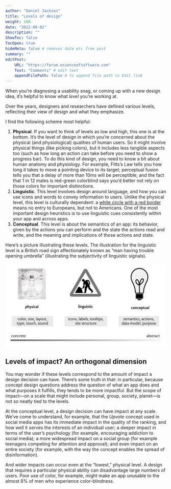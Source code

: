 ```yaml
---
author: "Daniel Jackson"
title: "Levels of design"
weight: 160
date: "2022-08-02"
description: ""
ShowToc: false
TocOpen: true
hideMeta: false # removes date etc from post
summary: ""
editPost:
    URL: "https://forum.essenceofsoftware.com"
    Text: "Comments" # edit text
    appendFilePath: false # to append file path to Edit link
---
```


When you’re diagnosing a usability snag, or coming up with a new design idea, it’s helpful to know what _level_ you’re working at.

Over the years, designers and researchers have defined various levels, reflecting their view of design and what they emphasize.

I find the following scheme most helpful:
1. **Physical**. If you want to think of levels as low and high, this one is at the bottom. It’s the level of design in which you’re concerned about the physical (and physiological) qualities of human users. So it might involve physical things (like picking colors), but it includes less tangible aspects too (such as how long an action can take before you need to show a progress bar).  To do this kind of design, you need to know a bit about human anatomy and physiology. For example, Fitts’s Law tells you how long it takes to move a pointing device to its target; perceptual fusion tells you that a delay of more than 10ms will be perceptible; and the fact that 1 in 12 males is red-green colorblind says you’d better not rely on those colors for important distinctions.
2. **Linguistic**. This level involves design around language, and how you can use icons and words to convey information to users. Unlike the physical level, this level is culturally dependent: a [white circle with a red border](https://en.wikipedia.org/wiki/Prohibitory_traffic_sign) means no entry to Europeans, but not to Americans. One of the most important design heuristics is to use linguistic cues consistently within your app and across apps.
3. **Conceptual**. This level is about the semantics of an app: its behavior, given by the actions you can perform and the state the actions read and write, and the meaning and implications of those actions and state.

Here’s a picture illustrating these levels. The illustration for the linguistic level is a British road sign affectionately known as “man having trouble opening umbrella” (illustrating the subjectivity of linguistic signals).

![](design-levels.jpg)

## Levels of impact? An orthogonal dimension

You may wonder if these levels correspond to the amount of impact a design decision can have. There’s some truth in that: in particular, because concept design questions address the question of what an app does and what purposes it fulfills, they tends to be more impactful. But the scope of impact—on a scale that might include personal, group, society, planet—is not so neatly tied to the levels.

At the conceptual level, a design decision can have impact at any scale. We’ve come to understand, for example, that the *Upvote* concept used in social media apps has its immediate impact in the quality of the ranking, and how well it serves the interests of an individual user; a deeper impact in terms of the user’s psychology (for example, encouraging addiction to social media); a more widespread impact on a social group (for example teenagers competing for attention and approval); and even impact on an entire society (for example, with the way the concept enables the spread of disinformation).

And wider impacts can occur even at the “lowest,” physical level. A design that requires a particular physical ability can disadvantage large numbers of users. Poor use of color, for example, might make an app unusable to the almost 8% of men who experience color-blindness.
